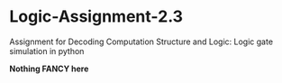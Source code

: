 # Logic-Assignment-2.3
Assignment for Decoding Computation Structure and Logic: Logic gate simulation in python

**Nothing FANCY here**
